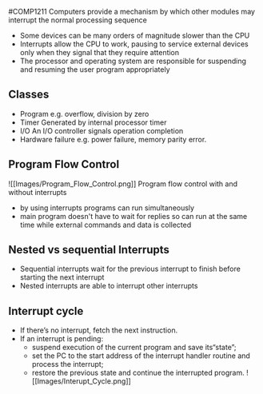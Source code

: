 #COMP1211 
Computers provide a mechanism by which other modules may interrupt the normal processing sequence
- Some devices can be many orders of magnitude slower than the CPU
- Interrupts allow the CPU to work, pausing to service external devices only when they signal that they require attention
- The processor and operating system are responsible for suspending and resuming the user program appropriately
## Classes
- Program
	e.g. overflow, division by zero
- Timer
	Generated by internal processor timer
- I/O
	An I/O controller signals operation completion
- Hardware failure
	e.g. power failure, memory parity error.
## Program Flow Control
![[Images/Program_Flow_Control.png]]
	Program flow control with and without interrupts
- by using interrupts programs can run simultaneously
- main program doesn't have to wait for replies so can run at the same time while external commands and data is collected
## Nested vs sequential Interrupts
- Sequential interrupts wait for the previous interrupt to finish before starting the next interrupt
- Nested interrupts are able to interrupt other interrupts
## Interrupt cycle
- If there’s no interrupt, fetch the next instruction.
- If an interrupt is pending:
	- suspend execution of the current program and save its“state”;
	- set the PC to the start address of the interrupt handler routine and process the interrupt;
	- restore the previous state and continue the interrupted program.
![[Images/Interupt_Cycle.png]]
